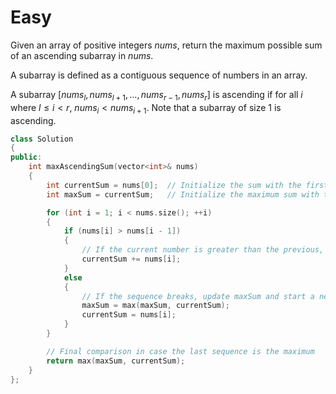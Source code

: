 # Easy

Given an array of positive integers $nums$, return the maximum possible sum of an ascending subarray in $nums$.

A subarray is defined as a contiguous sequence of numbers in an array.

A subarray $[nums_l, nums_{l+1}, ..., nums_{r-1}, nums_r]$ is ascending if for all $i$ where $l \leq i < r$, $nums_i < nums_{i+1}$. Note that a subarray of size $1$ is ascending.

```cpp
class Solution
{
public:
    int maxAscendingSum(vector<int>& nums)
    {
        int currentSum = nums[0];  // Initialize the sum with the first element
        int maxSum = currentSum;   // Initialize the maximum sum with the first element

        for (int i = 1; i < nums.size(); ++i)
        {
            if (nums[i] > nums[i - 1])
            {
                // If the current number is greater than the previous, add to current sum
                currentSum += nums[i];
            }
            else
            {
                // If the sequence breaks, update maxSum and start a new sum
                maxSum = max(maxSum, currentSum);
                currentSum = nums[i];
            }
        }

        // Final comparison in case the last sequence is the maximum
        return max(maxSum, currentSum);
    }
};
```
